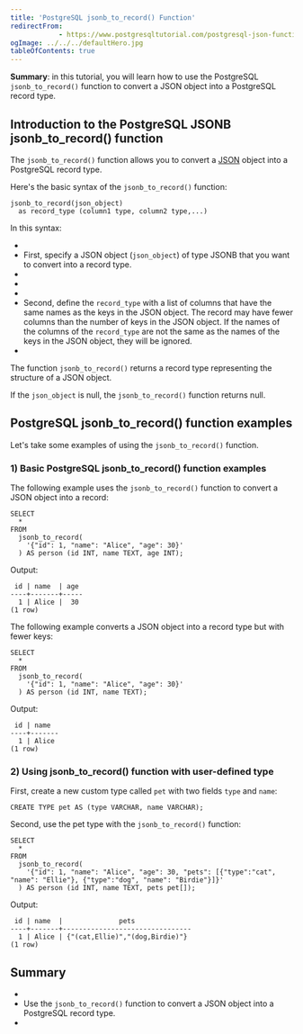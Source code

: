 ```yaml
---
title: 'PostgreSQL jsonb_to_record() Function'
redirectFrom: 
            - https://www.postgresqltutorial.com/postgresql-json-functions/postgresql-jsonb_to_record/
ogImage: ../../../defaultHero.jpg
tableOfContents: true
---
```



**Summary**: in this tutorial, you will learn how to use the PostgreSQL `jsonb_to_record()` function to convert a JSON object into a PostgreSQL record type.





## Introduction to the PostgreSQL JSONB jsonb_to_record() function





The `jsonb_to_record()` function allows you to convert a [JSON](/docs/postgresql/postgresql-json) object into a PostgreSQL record type.





Here's the basic syntax of the `jsonb_to_record()` function:





```
jsonb_to_record(json_object)
  as record_type (column1 type, column2 type,...)
```





In this syntax:





- 
- First, specify a JSON object (`json_object`) of type JSONB that you want to convert into a record type.
- 
-
- 
- Second, define the `record_type` with a list of columns that have the same names as the keys in the JSON object. The record may have fewer columns than the number of keys in the JSON object. If the names of the columns of the `record_type` are not the same as the names of the keys in the JSON object, they will be ignored.
- 





The function `jsonb_to_record()` returns a record type representing the structure of a JSON object.





If the `json_object` is null, the `jsonb_to_record()` function returns null.





## PostgreSQL jsonb_to_record() function examples





Let's take some examples of using the `jsonb_to_record()` function.





### 1) Basic PostgreSQL jsonb_to_record() function examples





The following example uses the `jsonb_to_record()` function to convert a JSON object into a record:





```
SELECT
  *
FROM
  jsonb_to_record(
    '{"id": 1, "name": "Alice", "age": 30}'
  ) AS person (id INT, name TEXT, age INT);
```





Output:





```
 id | name  | age
----+-------+-----
  1 | Alice |  30
(1 row)
```





The following example converts a JSON object into a record type but with fewer keys:





```
SELECT
  *
FROM
  jsonb_to_record(
    '{"id": 1, "name": "Alice", "age": 30}'
  ) AS person (id INT, name TEXT);
```





Output:





```
 id | name
----+-------
  1 | Alice
(1 row)
```





### 2) Using jsonb_to_record() function with user-defined type





First, create a new custom type called `pet` with two fields `type` and `name`:





```
CREATE TYPE pet AS (type VARCHAR, name VARCHAR);
```





Second, use the pet type with the `jsonb_to_record()` function:





```
SELECT
  *
FROM
  jsonb_to_record(
    '{"id": 1, "name": "Alice", "age": 30, "pets": [{"type":"cat", "name": "Ellie"}, {"type":"dog", "name": "Birdie"}]}'
  ) AS person (id INT, name TEXT, pets pet[]);
```





Output:





```
 id | name  |              pets
----+-------+--------------------------------
  1 | Alice | {"(cat,Ellie)","(dog,Birdie)"}
(1 row)
```





## Summary





- 
- Use the `jsonb_to_record()` function to convert a JSON object into a PostgreSQL record type.
- 


